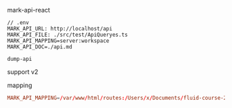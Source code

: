 mark-api-react



```
// .env
MARK_API_URL: http://localhost/api
MARK_API_FILE: ./src/test/ApiQueryes.ts
MARK_API_MAPPING=server:workspace
MARK_API_DOC=./api.md
```


```
dump-api
```


support v2 



mapping
```conf
MARK_API_MAPPING=/var/www/html/routes:/Users/x/Documents/fluid-course-2/api/routes:../mapp.json
```